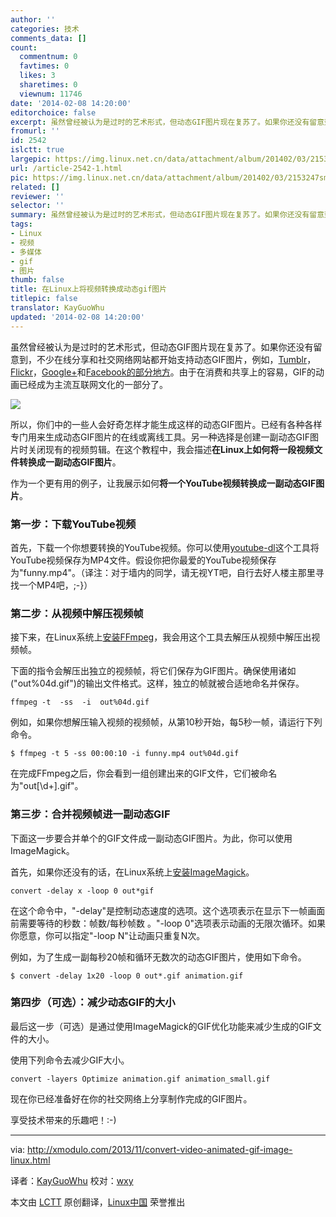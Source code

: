 ```yaml
---
author: ''
categories: 技术
comments_data: []
count:
  commentnum: 0
  favtimes: 0
  likes: 3
  sharetimes: 0
  viewnum: 11746
date: '2014-02-08 14:20:00'
editorchoice: false
excerpt: 虽然曾经被认为是过时的艺术形式，但动态GIF图片现在复苏了。如果你还没有留意到，不少在线分享和社交网络网站都开始支持动态GIF图片，例如，Tumblr，Flickr，Google+和Facebook的部分地方。由于在消费和共享上的容  ...
fromurl: ''
id: 2542
islctt: true
largepic: https://img.linux.net.cn/data/attachment/album/201402/03/2153247sm6z28pmus46m8t.png
url: /article-2542-1.html
pic: https://img.linux.net.cn/data/attachment/album/201402/03/2153247sm6z28pmus46m8t.png.thumb.jpg
related: []
reviewer: ''
selector: ''
summary: 虽然曾经被认为是过时的艺术形式，但动态GIF图片现在复苏了。如果你还没有留意到，不少在线分享和社交网络网站都开始支持动态GIF图片，例如，Tumblr，Flickr，Google+和Facebook的部分地方。由于在消费和共享上的容  ...
tags:
- Linux
- 视频
- 多媒体
- gif
- 图片
thumb: false
title: 在Linux上将视频转换成动态gif图片
titlepic: false
translator: KayGuoWhu
updated: '2014-02-08 14:20:00'
---
```


虽然曾经被认为是过时的艺术形式，但动态GIF图片现在复苏了。如果你还没有留意到，不少在线分享和社交网络网站都开始支持动态GIF图片，例如，[Tumblr](http://staff.tumblr.com/post/15623140287/1mb-gifs)，[Flickr](http://www.flickr.com/photos/markus-weldon-imagebank/4439159924/sizes/o/in/photostream/)，[Google+](https://plus.google.com/communities/110524851358723545415)和[Facebook的部分地方](http://mashable.com/2013/08/29/gifs-return-to-facebook/)。由于在消费和共享上的容易，GIF的动画已经成为主流互联网文化的一部分了。


![](/data/attachment/album/201402/03/2153247sm6z28pmus46m8t.png)


所以，你们中的一些人会好奇怎样才能生成这样的动态GIF图片。已经有各种各样专门用来生成动态GIF图片的在线或离线工具。另一种选择是创建一副动态GIF图片时关闭现有的视频剪辑。在这个教程中，我会描述**在Linux上如何将一段视频文件转换成一副动态GIF图片**。


作为一个更有用的例子，让我展示如何**将一个YouTube视频转换成一副动态GIF图片**。


### 第一步：下载YouTube视频


首先，下载一个你想要转换的YouTube视频。你可以使用[youtube-dl](http://xmodulo.com/2013/03/how-to-save-youtube-videos-on-linux.html)这个工具将YouTube视频保存为MP4文件。假设你把你最爱的YouTube视频保存为"funny.mp4"。（译注：对于墙内的同学，请无视YT吧，自行去好人楼主那里寻找一个MP4吧，;-}）


### 第二步：从视频中解压视频帧


接下来，在Linux系统上[安装FFmpeg](http://xmodulo.com/2013/03/how-to-save-youtube-videos-on-linux.html)，我会用这个工具去解压从视频中解压出视频帧。


下面的指令会解压出独立的视频帧，将它们保存为GIF图片。确保使用诸如("out%04d.gif")的输出文件格式。这样，独立的帧就被合适地命名并保存。



```
ffmpeg -t  -ss  -i  out%04d.gif

```

例如，如果你想解压输入视频的视频帧，从第10秒开始，每5秒一帧，请运行下列命令。



```
$ ffmpeg -t 5 -ss 00:00:10 -i funny.mp4 out%04d.gif 

```

在完成FFmpeg之后，你会看到一组创建出来的GIF文件，它们被命名为"out[\d+].gif"。


### 第三步：合并视频帧进一副动态GIF


下面这一步要合并单个的GIF文件成一副动态GIF图片。为此，你可以使用ImageMagick。


首先，如果你还没有的话，在Linux系统上[安装ImageMagick](http://ask.xmodulo.com/install-imagemagick-linux.html)。



```
convert -delay x -loop 0 out*gif 

```

在这个命令中，"-delay"是控制动态速度的选项。这个选项表示在显示下一帧画面前需要等待的秒数：帧数/每秒帧数 。"-loop 0"选项表示动画的无限次循环。如果你愿意，你可以指定"-loop N"让动画只重复N次。


例如，为了生成一副每秒20帧和循环无数次的动态GIF图片，使用如下命令。



```
$ convert -delay 1x20 -loop 0 out*.gif animation.gif 

```

### 第四步（可选）：减少动态GIF的大小


最后这一步（可选）是通过使用ImageMagick的GIF优化功能来减少生成的GIF文件的大小。


使用下列命令去减少GIF大小。



```
convert -layers Optimize animation.gif animation_small.gif 

```

现在你已经准备好在你的社交网络上分享制作完成的GIF图片。 


享受技术带来的乐趣吧！:-)


 




---


via: <http://xmodulo.com/2013/11/convert-video-animated-gif-image-linux.html>


译者：[KayGuoWhu](https://github.com/KayGuoWhu) 校对：[wxy](https://github.com/wxy)


本文由 [LCTT](https://github.com/LCTT/TranslateProject) 原创翻译，[Linux中国](http://linux.cn/) 荣誉推出